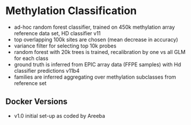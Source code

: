 # Methylation Classification
- ad-hoc random forest classifier, trained on 450k methylation array reference data set, HD classifier v11
- top overlapping 100k sites are chosen (mean decrease in accuracy)
- variance filter for selecting top 10k probes
- random forest with 20k trees is trained, recalibration by one vs all GLM for each class 
- ground truth is inferred from EPIC array data (FFPE samples) with Hd classifier predictions v11b4
- families are inferred aggregating over methylation subclasses from reference set

## Docker Versions
- v1.0 initial set-up as coded by Areeba